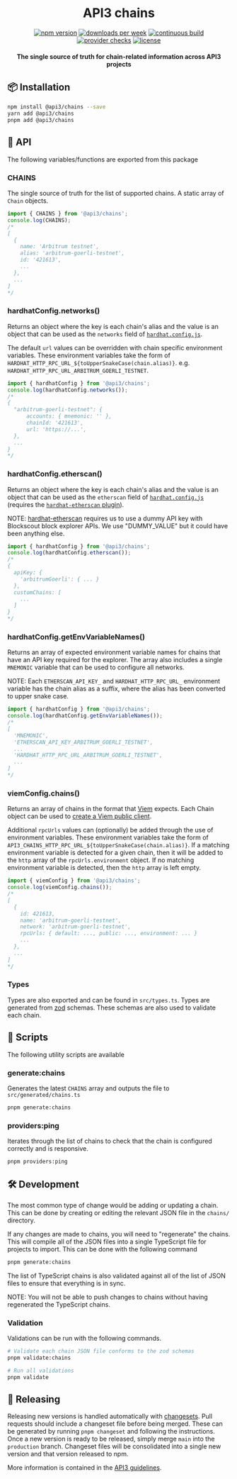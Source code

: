 <h1 align="center">
API3 chains
</h1>

<div align="center">

[![npm version](https://img.shields.io/npm/v/%40api3%2Fchains)](https://www.npmjs.com/package/@api3/chains)
[![downloads per week](https://img.shields.io/npm/dw/%40api3%2Fchains)](https://npm-stat.com/charts.html?package=%40api3%2Fchains)
[![continuous build](https://img.shields.io/github/actions/workflow/status/api3dao/chains/continuous-build.yml?label=build)](https://github.com/api3dao/chains/actions/workflows/continuous-build.yml)
[![provider checks](https://img.shields.io/github/actions/workflow/status/api3dao/chains/check-providers.yml?label=provider%20checks)](https://github.com/api3dao/chains/actions/workflows/check-providers.yml)
[![license](https://img.shields.io/npm/l/%40api3%2Fchains)](https://www.npmjs.com/package/@api3/chains)

</div>

<h4 align="center">
The single source of truth for chain-related information across API3 projects
</h4>

## 📦 Installation

```sh
npm install @api3/chains --save
yarn add @api3/chains
pnpm add @api3/chains
```

## 📖 API

The following variables/functions are exported from this package

### CHAINS

The single source of truth for the list of supported chains.
A static array of `Chain` objects.

```ts
import { CHAINS } from '@api3/chains';
console.log(CHAINS);
/*
[
  {
    name: 'Arbitrum testnet',
    alias: 'arbitrum-goerli-testnet',
    id: '421613',
    ...
  },
  ...
]
*/
```

### hardhatConfig.networks()

Returns an object where the key is each chain's alias and the value is an object that can be used as the `networks` field of [`hardhat.config.js`](https://hardhat.org/hardhat-runner/docs/config).

The default `url` values can be overridden with chain specific environment variables. These environment variables take the form of `HARDHAT_HTTP_RPC_URL_${toUpperSnakeCase(chain.alias)}`. e.g. `HARDHAT_HTTP_RPC_URL_ARBITRUM_GOERLI_TESTNET`.

```ts
import { hardhatConfig } from '@api3/chains';
console.log(hardhatConfig.networks());
/*
{
  "arbitrum-goerli-testnet": {
      accounts: { mnemonic: '' },
      chainId: '421613',
      url: 'https://...',
  },
  ...
}
*/
```

### hardhatConfig.etherscan()

Returns an object where the key is each chain's alias and the value is an object that can be used as the `etherscan` field of [`hardhat.config.js`](https://hardhat.org/hardhat-runner/docs/config) (requires the [`hardhat-etherscan` plugin](https://hardhat.org/hardhat-runner/plugins/nomiclabs-hardhat-etherscan)).

NOTE: [hardhat-etherscan](https://www.npmjs.com/package/@nomiclabs/hardhat-etherscan) requires us to use a dummy API key with Blockscout block explorer APIs. We use "DUMMY_VALUE" but it could have been anything else.

```ts
import { hardhatConfig } from '@api3/chains';
console.log(hardhatConfig.etherscan());
/*
{
  apiKey: {
    'arbitrumGoerli': { ... }
  },
  customChains: [
    ...
  ]
}
*/
```

### hardhatConfig.getEnvVariableNames()

Returns an array of expected environment variable names for chains that have an API key required for the explorer. The array also includes a single `MNEMONIC` variable that can be used to configure all networks.

NOTE: Each `ETHERSCAN_API_KEY_` and `HARDHAT_HTTP_RPC_URL_` environment variable has the chain alias as a suffix, where the alias has been converted to upper snake case.

```ts
import { hardhatConfig } from '@api3/chains';
console.log(hardhatConfig.getEnvVariableNames());
/*
[
  'MNEMONIC',
  'ETHERSCAN_API_KEY_ARBITRUM_GOERLI_TESTNET',
  ...
  'HARDHAT_HTTP_RPC_URL_ARBITRUM_GOERLI_TESTNET',
  ...
]
*/
```

### viemConfig.chains()

Returns an array of chains in the format that [Viem](https://viem.sh/docs/chains/introduction) expects. Each Chain object can be used to [create a Viem public client](https://viem.sh/docs/clients/public#usage).

Additional `rpcUrls` values can (optionally) be added through the use of environment variables. These environment variables take the form of `API3_CHAINS_HTTP_RPC_URL_${toUpperSnakeCase(chain.alias)}`. If a matching environment variable is detected for a given chain, then it will be added to the `http` array of the `rpcUrls.environment` object. If no matching environment variable is detected, then the `http` array is left empty.

```ts
import { viemConfig } from '@api3/chains';
console.log(viemConfig.chains());
/*
[
  {
    id: 421613,
    name: 'arbitrum-goerli-testnet',
    network: 'arbitrum-goerli-testnet',
    rpcUrls: { default: ..., public: ..., environment: ... }
    ...
  },
  ...
]
*/
```

### Types

Types are also exported and can be found in `src/types.ts`.
Types are generated from [zod](https://github.com/colinhacks/zod) schemas.
These schemas are also used to validate each chain.

## 📄 Scripts

The following utility scripts are available

### generate:chains

Generates the latest `CHAINS` array and outputs the file to `src/generated/chains.ts`

```sh
pnpm generate:chains
```

### providers:ping

Iterates through the list of chains to check that the chain is configured correctly and is responsive.

```sh
pnpm providers:ping
```

## 🛠️ Development

The most common type of change would be adding or updating a chain. This can be done by creating or editing the relevant JSON file in the `chains/` directory.

If any changes are made to chains, you will need to "regenerate" the chains. This will compile all of the JSON files into a single TypeScript file for projects to import. This can be done with the following command

```sh
pnpm generate:chains
```

The list of TypeScript chains is also validated against all of the list of JSON files to ensure that everything is in sync.

NOTE: You will not be able to push changes to chains without having regenerated the TypeScript chains.

### Validation

Validations can be run with the following commands.

```sh
# Validate each chain JSON file conforms to the zod schemas
pnpm validate:chains

# Run all validations
pnpm validate
```

## 🚢 Releasing

Releasing new versions is handled automatically with [changesets](https://github.com/changesets/changesets). Pull requests should include a changeset file before being merged.
These can be generated by running `pnpm changeset` and following the instructions. Once a new version is ready to be released, simply merge `main` into the `production`
branch. Changeset files will be consolidated into a single new version and that version released to npm.

<!-- markdown-link-check-disable -->

More information is contained in the [API3 guidelines](https://github.com/api3dao/tasks/blob/main/API3%20Packages/changeset.md).

<!-- markdown-link-check-enable -->
